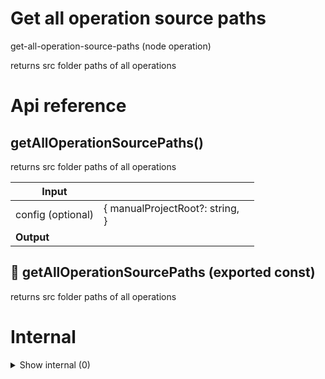 # Get all operation source paths

get-all-operation-source-paths (node operation)

returns src folder paths of all operations




# Api reference

## getAllOperationSourcePaths()

returns src folder paths of all operations


| Input      |    |    |
| ---------- | -- | -- |
| config (optional) | { manualProjectRoot?: string, <br /> } |  |
| **Output** |    |    |



## 📄 getAllOperationSourcePaths (exported const)

returns src folder paths of all operations

# Internal

<details><summary>Show internal (0)</summary>
  
  
  </details>


